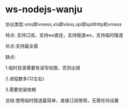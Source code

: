 # ws-nodejs-wanju

协议类型:vms即vmess,vls即vless,spl即splithttp和vmess

特点: 支持订阅，支持ws直连，支持隧道ws，支持临时隧道

优点:支持最全面

缺点:

1.临时目录需要有读写权限，否则出错

2.进程数多(12左右)

3.需要安装依赖

总结:使用临时隧道最简单，直接订阅使用，无需任何设置
